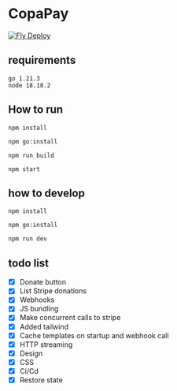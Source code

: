 # CopaPay
[![Fly Deploy](https://github.com/SantiMoncada/CopaPay/actions/workflows/ci-cd.yml/badge.svg)](https://copapay.fly.dev/)
## requirements

```
go 1.21.3
node 18.18.2
```

## How to run

```
npm install

npm go:install

npm run build

npm start

```

## how to develop

```
npm install

npm go:install

npm run dev
```

## todo list

- [x] Donate button
- [x] List Stripe donations
- [x] Webhooks
- [x] JS bundling
- [x] Make concurrent calls to stripe
- [x] Added tailwind
- [x] Cache templates on startup and webhook call
- [x] HTTP streaming
- [x] Design
- [x] CSS
- [x] Ci/Cd
- [x] Restore state
